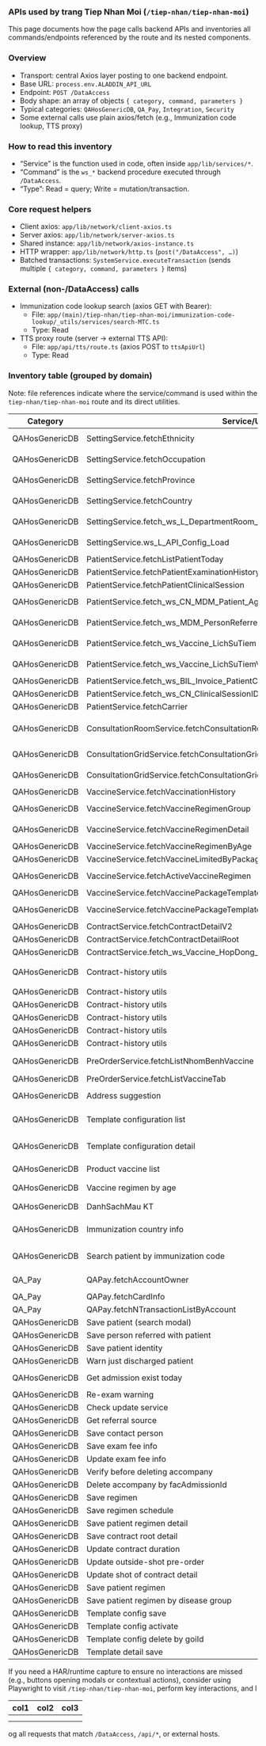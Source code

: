 ### APIs used by trang Tiep Nhan Moi (`/tiep-nhan/tiep-nhan-moi`)

This page documents how the page calls backend APIs and inventories all commands/endpoints referenced by the route and its nested components.

### Overview

- Transport: central Axios layer posting to one backend endpoint.
- Base URL: `process.env.ALADDIN_API_URL`
- Endpoint: `POST /DataAccess`
- Body shape: an array of objects `{ category, command, parameters }`
- Typical categories: `QAHosGenericDB`, `QA_Pay`, `Integration`, `Security`
- Some external calls use plain axios/fetch (e.g., Immunization code lookup, TTS proxy)

### How to read this inventory

- “Service” is the function used in code, often inside `app/lib/services/*`.
- “Command” is the `ws_*` backend procedure executed through `/DataAccess`.
- “Type”: Read = query; Write = mutation/transaction.

### Core request helpers

- Client axios: `app/lib/network/client-axios.ts`
- Server axios: `app/lib/network/server-axios.ts`
- Shared instance: `app/lib/network/axios-instance.ts`
- HTTP wrapper: `app/lib/network/http.ts` (`post("/DataAccess", …)`)
- Batched transactions: `SystemService.executeTransaction` (sends multiple `{ category, command, parameters }` items)

### External (non-/DataAccess) calls

- Immunization code lookup search (axios GET with Bearer):
  - File: `app/(main)/tiep-nhan/tiep-nhan-moi/immunization-code-lookup/_utils/services/search-MTC.ts`
  - Type: Read
- TTS proxy route (server → external TTS API):
  - File: `app/api/tts/route.ts` (axios POST to `ttsApiUrl`)
  - Type: Read

### Inventory table (grouped by domain)

Note: file references indicate where the service/command is used within the `tiep-nhan/tiep-nhan-moi` route and its direct utilities.


| Category       | Service/Usage                                                                       | Command (if via /DataAccess)                                    | Type  | Files (examples)                                                                                     |
| ---------------- | ------------------------------------------------------------------------------------- | ----------------------------------------------------------------- | ------- | ------------------------------------------------------------------------------------------------------ |
| QAHosGenericDB | SettingService.fetchEthnicity                                                       | ws_MDM_Ethnicity_List                                           | Read  | `admissionPatientDetailModal.tsx`, `app/lib/services/setting.ts`                                     |
| QAHosGenericDB | SettingService.fetchOccupation                                                      | ws_MDM_Occupation_List                                          | Read  | `admissionPatientDetailModal.tsx`, `app/lib/services/setting.ts`                                     |
| QAHosGenericDB | SettingService.fetchProvince                                                        | ws_MDM_Province_Get                                             | Read  | `admissionPatientDetailModal.tsx`, `app/lib/services/setting.ts`                                     |
| QAHosGenericDB | SettingService.fetchCountry                                                         | ws_L_Country_ListV2                                             | Read  | `admissionPatientDetailModal.tsx`, `app/lib/services/setting.ts`                                     |
| QAHosGenericDB | SettingService.fetch_ws_L_DepartmentRoom_DanhsachTangList                           | ws_L_DepartmentRoom_DanhsachTangList                            | Read  | `floorSettingUI.tsx`, `app/lib/services/setting.ts`                                                  |
| QAHosGenericDB | SettingService.ws_L_API_Config_Load                                                 | ws_L_API_Config_Load (Integration)                              | Read  | `contractDetailUI.tsx`, `app/lib/services/setting.ts`                                                |
| QAHosGenericDB | PatientService.fetchListPatientToday                                                | ws_… (see`app/lib/services/patient.ts`)                        | Read  | `admissionListPatient.tsx`                                                                           |
| QAHosGenericDB | PatientService.fetchPatientExaminationHistory                                       | ws_…                                                           | Read  | `admissionExaminationHistoryModal.tsx`                                                               |
| QAHosGenericDB | PatientService.fetchPatientClinicalSession                                          | ws_…                                                           | Read  | `admissionExaminationHistoryModal.tsx`                                                               |
| QAHosGenericDB | PatientService.fetch_ws_CN_MDM_Patient_Age_Get                                      | ws_CN_MDM_Patient_Age_Get                                       | Read  | `admissionNotificationUI.tsx`, `app/lib/services/patient.ts`                                         |
| QAHosGenericDB | PatientService.fetch_ws_MDM_PersonReferredNotification_Today_ByFacID_List           | ws_MDM_PersonReferredNotification_Today_ByFacID_List            | Read  | `admissionNotificationUI.tsx`, `app/lib/services/patient.ts`                                         |
| QAHosGenericDB | PatientService.fetch_ws_Vaccine_LichSuTiem                                          | ws_Vaccine_LichSuTiem                                           | Read  | `patientHistoryUI.tsx`, `app/lib/services/patient.ts`                                                |
| QAHosGenericDB | PatientService.fetch_ws_Vaccine_LichSuTiemVaccine                                   | ws_Vaccine_LichSuTiemVaccine                                    | Read  | `patientHistoryUI.tsx`, `app/lib/services/patient.ts`                                                |
| QAHosGenericDB | PatientService.fetch_ws_BIL_Invoice_PatientContractPayment_List                     | ws_BIL_Invoice_PatientContractPayment_List                      | Read  | `patientHistoryUI.tsx`                                                                               |
| QAHosGenericDB | PatientService.fetch_ws_CN_ClinicalSessionID_AnotherSource_Vaccine_ByPatientID_List | ws_CN_ClinicalSessionID_AnotherSource_Vaccine_ByPatientID_List  | Read  | `patientHistoryUI.tsx`                                                                               |
| QAHosGenericDB | PatientService.fetchCarrier                                                         | ws_…                                                           | Read  | `admissionUpdateCarrierModal.tsx`                                                                    |
| QAHosGenericDB | ConsultationRoomService.fetchConsultationRoom                                       | ws_L_DepartmentRoom_ListForReception                            | Read  | `consultationFeeUI.tsx`, `consultationFeeComboboxRoomUI.tsx`, `app/lib/services/consultationRoom.ts` |
| QAHosGenericDB | ConsultationGridService.fetchConsultationGrid (new pricing)                         | ws_CN_PhysicianAdmissions_GetVIPPhysInDay_List                  | Read  | `consultationFeeUI.tsx`, `app/lib/services/consultationGrid.ts`                                      |
| QAHosGenericDB | ConsultationGridService.fetchConsultationGrid (legacy)                              | ws_LayDotKhamGanNhatTrongNgay                                   | Read  | `consultationFeeUI.tsx`, `app/lib/services/consultationGrid.ts`                                      |
| QAHosGenericDB | VaccineService.fetchVaccinationHistory                                              | ws_…                                                           | Read  | `admissionSearchPatientHistory.tsx`                                                                  |
| QAHosGenericDB | VaccineService.fetchVaccineRegimenGroup                                             | ws_Vaccine_PhacDoBenhNhan… (see`app/lib/services/vaccine*.ts`) | Read  | `contractDetailUI.tsx`, `contractVaccineDetailUI.tsx`                                                |
| QAHosGenericDB | VaccineService.fetchVaccineRegimenDetail                                            | ws_Vaccine_Phacdo_Detail…                                      | Read  | `contractRegimenDetails.tsx`, `contractVaccineDetailUI.tsx`                                          |
| QAHosGenericDB | VaccineService.fetchVaccineRegimenByAge                                             | ws_Vaccine_Phacdo_XepTheoTuoi / or age variant                  | Read  | `contractVaccineDetailUI.tsx`                                                                        |
| QAHosGenericDB | VaccineService.fetchVaccineLimitedByPackage                                         | ws_…                                                           | Read  | `contractVaccineDetailUI.tsx`                                                                        |
| QAHosGenericDB | VaccineService.fetchActiveVaccineRegimen                                            | ws_…                                                           | Read  | `contractVaccineDiseaseGroupUI.tsx`, `add-template-modal/index.tsx`                                  |
| QAHosGenericDB | VaccineService.fetchVaccinePackageTemplate                                          | ws_…                                                           | Read  | `contractVaccineTemplateModal.tsx`                                                                   |
| QAHosGenericDB | VaccineService.fetchVaccinePackageTemplateDetail                                    | ws_…                                                           | Read  | `contractVaccineTemplateModal.tsx`, `template-configuration/*`                                       |
| QAHosGenericDB | ContractService.fetchContractDetailV2                                               | ws_…                                                           | Read  | `contractRegimenDetails.tsx`                                                                         |
| QAHosGenericDB | ContractService.fetchContractDetailRoot                                             | ws_Vaccine_HopDong_Detail_Root_ByHopDongID_List                 | Read  | `contractRegimenDetails.tsx`                                                                         |
| QAHosGenericDB | ContractService.fetch_ws_Vaccine_HopDong_ListByPatientIDV2                          | ws_Vaccine_HopDong_ListByPatientIDV2                            | Read  | `contractListUI.tsx`, `contract-history/*`                                                           |
| QAHosGenericDB | Contract-history utils                                                              | ws_ws_L_ServicePackage_ListByServicePackageIDForHDVaccine_V2    | Read  | `contract-history/_utils/services/contract-history-api.ts`                                           |
| QAHosGenericDB | Contract-history utils                                                              | ws_LayDanhSachVaccineTheoHopDongDaDatTruoc_V3                   | Read  | same as above                                                                                        |
| QAHosGenericDB | Contract-history utils                                                              | ws_L_Vaccine_Phacdo_List_ByMaChungForTiepNhan_V2                | Read  | same as above                                                                                        |
| QAHosGenericDB | Contract-history utils                                                              | ws_LayDanhSachPhacDoTheoHopDongDaDatTruoc_V2                    | Read  | same as above                                                                                        |
| QAHosGenericDB | Contract-history utils                                                              | ws_L_Vaccine_Phacdo_Detail_ListWithPrice                        | Read  | same as above                                                                                        |
| QAHosGenericDB | Contract-history utils                                                              | ws_LayDanhSachMuiTiemTheoHopDongDaDatTruoc                      | Read  | same as above                                                                                        |
| QAHosGenericDB | PreOrderService.fetchListNhomBenhVaccine                                            | ws_…                                                           | Read  | `preorder-vaccine-table.tsx`, `patientPreOrder` logic                                                |
| QAHosGenericDB | PreOrderService.fetchListVaccineTab                                                 | ws_…                                                           | Read  | `preorder-vaccine-table.tsx`                                                                         |
| QAHosGenericDB | Address suggestion                                                                  | ws_GoiYListDiaChiMoiByPatient                                   | Read  | `_components/goi-y-dia-chi-moi-model.tsx`, `_utils/services/api.ts`                                  |
| QAHosGenericDB | Template configuration list                                                         | ws_L_DanhSachMau_ByFacID_List                                   | Read  | `template-configuration/_utils/services/template-configuration.api.ts`                               |
| QAHosGenericDB | Template configuration detail                                                       | ws_L_DanhSachMau_Detail_List                                    | Read  | `template-configuration/_utils/services/template-configuration.api.ts`                               |
| QAHosGenericDB | Product vaccine list                                                                | ws_L_Product_Vaccine_List                                       | Read  | `template-configuration/_utils/services/api.ts`                                                      |
| QAHosGenericDB | Vaccine regimen by age                                                              | ws_L_Vaccine_Phacdo_XepTheoTuoi                                 | Read  | `template-configuration/_utils/services/api.ts`                                                      |
| QAHosGenericDB | DanhSachMau KT                                                                      | ws_L_DanhSachMau_KT                                             | Read  | `template-configuration/_utils/services/api.ts`                                                      |
| QAHosGenericDB | Immunization country info                                                           | ws_LayThongTinMaQuocGia                                         | Read  | `immunization-code-lookup/_utils/services/immunization-code-lookup.api.ts`                           |
| QAHosGenericDB | Search patient by immunization code                                                 | ws_MDM_Patient_TimKiemTheoMaTiemChung                           | Read  | `immunization-code-lookup/_utils/services/immunization-code-lookup.api.ts`                           |
| QA_Pay         | QAPay.fetchAccountOwner                                                             | ws_AccountOwner_GetByCondition                                  | Read  | `qa-pay-check/*`, `app/lib/services/qa-pay-services.ts`                                              |
| QA_Pay         | QAPay.fetchCardInfo                                                                 | ws_L_Card_Get                                                   | Read  | `qa-pay-check/*`                                                                                     |
| QA_Pay         | QAPay.fetchNTransactionListByAccount                                                | ws_NTransaction_ListByAccount                                   | Read  | `qa-pay-check/*`                                                                                     |
| QAHosGenericDB | Save patient (search modal)                                                         | ws_MDM_Patient_SaveV2                                           | Write | `admissionSearchPatientModal.tsx`                                                                    |
| QAHosGenericDB | Save person referred with patient                                                   | ws_MDM_Person_ForReferredWithPatient_Save                       | Write | `admissionSearchPatientModal.tsx`                                                                    |
| QAHosGenericDB | Save patient identity                                                               | ws_MDM_Patient_ThongTinGiayToTuyThan_Save                       | Write | `admissionSearchPatientModal.tsx`                                                                    |
| QAHosGenericDB | Warn just discharged patient                                                        | ws_CN_FacAdmissions_WarnJustDischargedPatient                   | Read  | `admissionSearchPatientModal.tsx`                                                                    |
| QAHosGenericDB | Get admission exist today                                                           | ws_CN_FacAdmissions_GetExistTodayV2                             | Read  | `admissionSearchPatientModal.tsx`, `consultationRoom.ts`                                             |
| QAHosGenericDB | Re-exam warning                                                                     | ws_CN_PatientScheduledVisits_CanhBaoTaiKham                     | Read  | `admissionSearchPatientModal.tsx`                                                                    |
| QAHosGenericDB | Check update service                                                                | ws_CN_FacAdmissions_CheckUpdateService                          | Read  | `admissionSearchPatientModal.tsx`                                                                    |
| QAHosGenericDB | Get referral source                                                                 | ws_CN_FacAdmission_NoiGioiThieu_Get                             | Read  | `admissionSearchPatientModal.tsx`                                                                    |
| QAHosGenericDB | Save contact person                                                                 | ws_CN_NguoiLienHe_Savev2                                        | Write | `page.tsx` (saving flow)                                                                             |
| QAHosGenericDB | Save exam fee info                                                                  | ws_KTThongTinCongKhamVaccine                                    | Write | `consultationFeeUI.tsx`                                                                              |
| QAHosGenericDB | Update exam fee info                                                                | ws_CapNhatThongTinCongKhamVaccine                               | Write | `consultationFeeUI.tsx`                                                                              |
| QAHosGenericDB | Verify before deleting accompany                                                    | ws_MDM_Accompany_Customers_VerifyBeforeDeleting                 | Read  | `consultationFeeUI.tsx`                                                                              |
| QAHosGenericDB | Delete accompany by facAdmissionId                                                  | ws_MDM_Accompany_Customers_ByFacAdmissionID_Delete              | Write | `consultationFeeUI.tsx`                                                                              |
| QAHosGenericDB | Save regimen                                                                        | ws_CN_ClinicalSessions_SavePhacDo                               | Write | `contractRegimenDetails.tsx`                                                                         |
| QAHosGenericDB | Save regimen schedule                                                               | ws_CN_ClinicalSessions_Schedule_Save                            | Write | `contractRegimenDetails.tsx`                                                                         |
| QAHosGenericDB | Save patient regimen detail                                                         | ws_Vaccine_PhacDoBenhNhan_Detail_Save                           | Write | `contractRegimenDetails.tsx`                                                                         |
| QAHosGenericDB | Save contract root detail                                                           | ws_Vaccine_HopDong_Detail_Root_Save                             | Write | `contractRegimenDetails.tsx`                                                                         |
| QAHosGenericDB | Update contract duration                                                            | ws_Vaccine_HopDong_CapNhatThoiHanHD                             | Write | `contractRegimenDetails.tsx`                                                                         |
| QAHosGenericDB | Update outside-shot pre-order                                                       | ws_Vaccine_HopDong_TiemNgoaiTemp_DatTruoc_Update                | Write | `contractRegimenDetails.tsx`                                                                         |
| QAHosGenericDB | Update shot of contract detail                                                      | ws_Vaccine_HopDong_Detail_CapNhatMuiTiem                        | Write | `contractRegimenDetails.tsx`                                                                         |
| QAHosGenericDB | Save patient regimen                                                                | ws_Vaccine_PhacDoBenhNhan_Save                                  | Write | `contractRegimenDetails.tsx`                                                                         |
| QAHosGenericDB | Save patient regimen by disease group                                               | ws_Vaccine_PhacDo_NhomBenh_BenhNhan_SaveByNhomBenh              | Write | `contractRegimenDetails.tsx`                                                                         |
| QAHosGenericDB | Template config save                                                                | ws_L_DanhSachMau_Save                                           | Write | `template-configuration/_components/*`                                                               |
| QAHosGenericDB | Template config activate                                                            | ws_L_DanhSachMau_Active_Update                                  | Write | `template-configuration/_components/*`                                                               |
| QAHosGenericDB | Template config delete by goiId                                                     | ws_L_DanhSachMau_ByGoiID_Delete                                 | Write | `template-configuration/_components/*`                                                               |
| QAHosGenericDB | Template detail save                                                                | ws_L_DanhSachMau_Detail_Save                                    | Write | `template-configuration/_components/*`                                                               |

If you need a HAR/runtime capture to ensure no interactions are missed (e.g., buttons opening modals or contextual actions), consider using Playwright to visit `/tiep-nhan/tiep-nhan-moi`, perform key interactions, and l


| col1 | col2 | col3 |
| ------ | ------ | ------ |
|      |      |      |
|      |      |      |

og all requests that match `/DataAccess`, `/api/*`, or external hosts.
